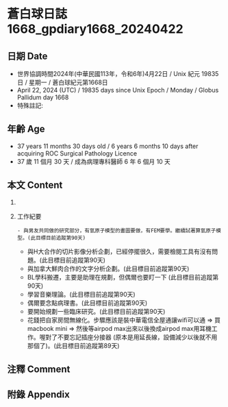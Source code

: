 [_metadata_:encoding]: - "utf-8"
[_metadata_:language]: - "zh-Hant-TW"
[_metadata_:fileformat]: - "markdown"
[_metadata_:MIME_type]: - "text/plain"
[_metadata_:markdown_version]: - "commonmark version 0.30"
[_metadata_:markdown_spec]: - "https://spec.commonmark.org/0.30/"

# 蒼白球日誌1668_gpdiary1668_20240422 #

## 日期 Date ##

* 世界協調時間2024年(中華民國113年，令和6年)4月22日 / Unix 紀元 19835 日 / 星期一 / 蒼白球紀元第1668日
* April 22, 2024 (UTC) / 19835 days since Unix Epoch / Monday / Globus Pallidum day 1668
* 特殊註記:

## 年齡 Age ##

* 37 years 11 months 30 days old / 6 years 6 months 10 days after acquiring ROC Surgical Pathology Licence
* 37 歲 11 個月 30 天 / 成為病理專科醫師 6 年 6 個月 10 天

## 本文 Content ##

1. 

    
2. 工作紀要

       - 與男友共同做的研究部分，有氫原子模型的畫圖要做，有FEM要學。繼續試著算氫原子模型。(此目標目前追蹤第90天)
   - 與H大合作的切片影像分析企劃，已經停擺很久，需要檢閱工具有沒有問題。(此目標目前追蹤第90天)
   - 與加拿大鮮肉合作的文字分析企劃。(此目標目前追蹤第90天)
   - BL學科搬遷，主要是助理在規劃，但偶爾也要盯一下 (此目標目前追蹤第90天)
   - 學習音樂理論。(此目標目前追蹤第90天)
   - 偶爾要念點病理書。(此目標目前追蹤第90天)
   - 要開始規劃一些臨床研究。(此目標目前追蹤第90天)
   - 花錢把自家房間無線化。步驟應該是裝中華電信全屋通讓wifi可以通 => 買macbook mini => 然後等airpod max出來以後換成airpod max用耳機工作。喔對了不要忘記插座分接器 (原本是用延長線，設備減少以後就不用那個了)。(此目標目前追蹤第89天)


## 注釋 Comment ##


## 附錄 Appendix ##


